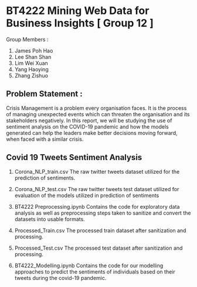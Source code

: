 # BT4222 Mining Web Data for Business Insights [ Group 12 ]
Group Members : 
1. James Poh Hao
2. Lee Shan Shan
3. Lim Wei Xuan
4. Yang Haoying
5. Zhang Zishuo 


## Problem Statement : 
Crisis Management is a problem every organisation faces. It is the process of managing unexpected events which can threaten the organisation and its stakeholders negatively. In this report, we will be studying the use of sentiment analysis on the COVID-19 pandemic and how the models generated can help the leaders make better decisions moving forward, when faced with a similar crisis. 

## Covid 19 Tweets Sentiment Analysis 

1. Corona_NLP_train.csv
The raw twitter tweets dataset utilized for the prediction of sentiments.

2. Corona_NLP_test.csv
The raw twitter tweets test dataset utilized for evaluation of the models utilized in prediction of sentiments 

3. BT4222 Preprocessing.ipynb 
Contains the code for exploratory data analysis as well as preprocessing steps taken to sanitize and convert the datasets into usable formats.

4. Processed_Train.csv
The processed train dataset after sanitization and processing.

5. Processed_Test.csv
The processed test dataset after sanitization and processing.

6. BT4222_Modelling.ipynb
Contains the code for our modelling approaches to predict the sentiments of individuals based on their tweets during the covid-19 pandemic.
